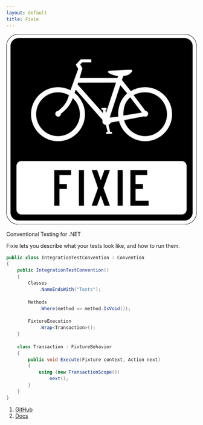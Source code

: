 ```yaml
---
layout: default
title: Fixie
---
```

<img src="images/fixie.png"/>

Conventional Testing for .NET

Fixie lets you describe what your tests look like, and how to run them.

```cs
public class IntegrationTestConvention : Convention
{
    public IntegrationTestConvention()
    {
        Classes
            .NameEndsWith("Tests");

        Methods
            .Where(method => method.IsVoid());

        FixtureExecution
            .Wrap<Transaction>();
    }

    class Transaction : FixtureBehavior
    {
        public void Execute(Fixture context, Action next)
        {
            using (new TransactionScope())
                next();
        }
    }
}
```
1. [GitHub](https://github.com/plioi/fixie)
2. [Docs](https://github.com/plioi/fixie/blob/master/README.md)